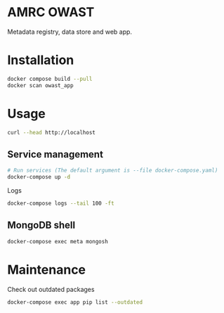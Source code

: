 # AMRC OWAST

Metadata registry, data store and web app.

# Installation

```bash
docker compose build --pull
docker scan owast_app
```

# Usage

```bash
curl --head http://localhost
```

## Service management

```bash
# Run services (The default argument is --file docker-compose.yaml)
docker-compose up -d
```

Logs

```bash
docker-compose logs --tail 100 -ft
```

## MongoDB shell

```bash
docker-compose exec meta mongosh
```

# Maintenance

Check out outdated packages

```bash
docker-compose exec app pip list --outdated
```